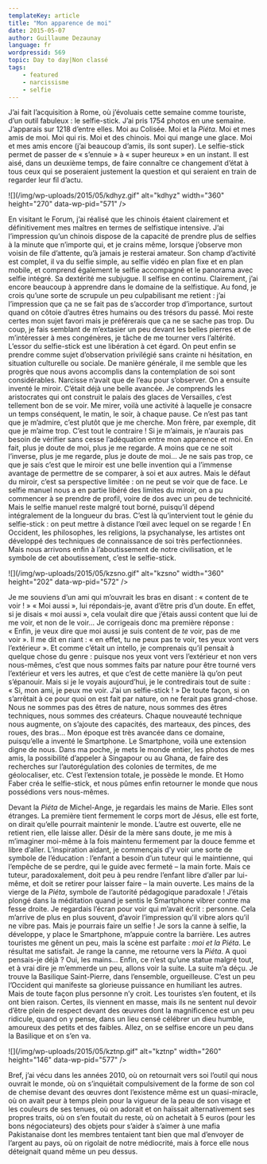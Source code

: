 ```yaml
---
templateKey: article
title: "Mon apparence de moi"
date: 2015-05-07
author: Guillaume Dezaunay
language: fr
wordpressid: 569
topic: Day to day|Non classé
tags:
    - featured
    - narcissisme
    - selfie
---
```


J’ai fait l’acquisition à Rome, où j’évoluais cette semaine comme touriste, d’un outil fabuleux : le selfie-stick. J’ai pris 1754 photos en une semaine. J’apparais sur 1218 d’entre elles. Moi au Colisée. Moi et la <em>Piéta</em>. Moi et mes amis de moi. Moi qui ris. Moi et des chinois. Moi qui mange une glace. Moi et mes amis encore (j’ai beaucoup d’amis, ils sont super). Le selfie-stick permet de passer de « s’ennuie » à « super heureux » en un instant. Il est aisé, dans un deuxième temps, de faire connaître ce changement d’état à tous ceux qui se poseraient justement la question et qui seraient en train de regarder leur fil d’actu.

![](/img/wp-uploads/2015/05/kdhyz.gif" alt="kdhyz" width="360" height="270" data-wp-pid="571" /></a>

En visitant le Forum, j’ai réalisé que les chinois étaient clairement et définitivement mes maîtres en termes de selfistique intensive. J’ai l’impression qu’un chinois dispose de la capacité de prendre plus de selfies à la minute que n’importe qui, et je crains même, lorsque j’observe mon voisin de file d’attente, qu’à jamais je resterai amateur. Son champ d’activité est complet, il va du selfie simple, au selfie vidéo en plan fixe et en plan mobile, et comprend également le selfie accompagné et le panorama avec selfie intégré. Sa dextérité me subjugue. Il selfise en continu. Clairement, j’ai encore beaucoup à apprendre dans le domaine de la selfistique. Au fond, je crois qu’une sorte de scrupule un peu culpabilisant me retient : j’ai l’impression que ça ne se fait pas de s’accorder trop d’importance, surtout quand on côtoie d’autres êtres humains ou des trésors du passé. Moi reste certes mon sujet favori mais je préférerais que ça ne se sache pas trop. Du coup, je fais semblant de m’extasier un peu devant les belles pierres et de m’intéresser à mes congénères, je tâche de me tourner vers l’altérité. L’essor du selfie-stick est une libération à cet égard. On peut enfin se prendre comme sujet d’observation privilégié sans crainte ni hésitation, en situation culturelle ou sociale. De manière générale, il me semble que les progrès que nous avons accomplis dans la contemplation de soi sont considérables. Narcisse n’avait que de l’eau pour s’observer. On a ensuite inventé le miroir. C’était déjà une belle avancée. Je comprends les aristocrates qui ont construit le palais des glaces de Versailles, c’est tellement bon de se voir. Me mirer, voilà une activité à laquelle je consacre un temps conséquent, le matin, le soir, à chaque pause. Ce n’est pas tant que je m’admire, c’est plutôt que je me cherche. Mon frère, par exemple, dit que je m’aime trop. C’est tout le contraire ! Si je m’aimais, je n’aurais pas besoin de vérifier sans cesse l’adéquation entre mon apparence et moi. En fait, plus je doute de moi, plus je me regarde. A moins que ce ne soit l’inverse, plus je me regarde, plus je doute de moi… Je ne sais pas trop, ce que je sais c’est que le miroir est une belle invention qui a l’immense avantage de permettre de se comparer, à soi et aux autres. Mais le défaut du miroir, c’est sa perspective limitée : on ne peut se voir que de face. Le selfie manuel nous a en partie libéré des limites du miroir, on a pu commencer à se prendre de profil, voire de dos avec un peu de technicité. Mais le selfie manuel reste malgré tout borné, puisqu’il dépend intégralement de la longueur du bras. C’est là qu’intervient tout le génie du selfie-stick : on peut mettre à distance l’œil avec lequel on se regarde ! En Occident, les philosophes, les religions, la psychanalyse, les artistes ont développé des techniques de connaissance de soi très perfectionnées. Mais nous arrivons enfin à l’aboutissement de notre civilisation, et le symbole de cet aboutissement, c’est le selfie-stick.

![](/img/wp-uploads/2015/05/kzsno.gif" alt="kzsno" width="360" height="202" data-wp-pid="572" /></a>

Je me souviens d’un ami qui m’ouvrait les bras en disant : « content de te voir ! » « Moi aussi », lui répondais-je, avant d’être pris d’un doute. En effet, si je disais « moi aussi », cela voulait dire que j’étais aussi content que lui de me voir, et non de le voir… Je corrigeais donc ma première réponse : « Enfin, je veux dire que moi aussi je suis content de <em>te</em> voir, pas de me voir ». Il me dit en riant : « en effet, tu ne peux pas te voir, tes yeux vont vers l’extérieur ». Et comme c’était un intello, je comprenais qu’il pensait à quelque chose du genre : puisque nos yeux vont vers l’extérieur et non vers nous-mêmes, c’est que nous sommes faits par nature pour être tourné vers l’extérieur et vers les autres, et que c’est de cette manière là qu’on peut s’épanouir. Mais si je le voyais aujourd’hui, je le contredirais tout de suite : « Si, mon ami, je peux me voir. J’ai un selfie-stick ! » De toute façon, si on s’arrêtait à ce pour quoi on est fait par nature, on ne ferait pas grand-chose. Nous ne sommes pas des êtres de nature, nous sommes des êtres techniques, nous sommes des créateurs. Chaque nouveauté technique nous augmente, on s’ajoute des capacités, des marteaux, des pinces, des roues, des bras… Mon époque est très avancée dans ce domaine, puisqu’elle a inventé le Smartphone. Le Smartphone, voilà une extension digne de nous. Dans ma poche, je mets le monde entier, les photos de mes amis, la possibilité d’appeler à Singapour ou au Ghana, de faire des recherches sur l’autorégulation des colonies de termites, de me géolocaliser, etc. C’est l’extension totale, je possède le monde. Et Homo Faber créa le selfie-stick, et nous pûmes enfin retourner le monde que nous possédions vers nous-mêmes.

Devant la <em>Piéta</em> de Michel-Ange, je regardais les mains de Marie. Elles sont étranges. La première tient fermement le corps mort de Jésus, elle est forte, on dirait qu’elle pourrait maintenir le monde. L’autre est ouverte, elle ne retient rien, elle laisse aller. Désir de la mère sans doute, je me mis à m’imaginer moi-même à la fois maintenu fermement par la douce femme et libre d’aller. L’inspiration aidant, je commençais d’y voir une sorte de symbole de l’éducation : l’enfant a besoin d’un tuteur qui le maintienne, qui l’empêche de se perdre, qui le guide avec fermeté – la main forte. Mais ce tuteur, paradoxalement, doit peu à peu rendre l’enfant libre d’aller par lui-même, et doit se retirer pour laisser faire – la main ouverte. Les mains de la vierge de la <em>Piéta</em>, symbole de l’autorité pédagogique paradoxale ! J’étais plongé dans la méditation quand je sentis le Smartphone vibrer contre ma fesse droite. Je regardais l’écran pour voir qui m’avait écrit : personne. Cela m’arrive de plus en plus souvent, d’avoir l’impression qu’il vibre alors qu’il ne vibre pas. Mais je pourrais faire un selfie ! Je sors la canne à selfie, la développe, y place le Smartphone, m’appuie contre la barrière. Les autres touristes me gênent un peu, mais la scène est parfaite : <em>moi et la Piéta</em>. Le résultat me satisfait. Je range la canne, me retourne vers la <em>Piéta</em>. A quoi pensais-je déjà ? Oui, les mains… Enfin, ce n’est qu’une statue malgré tout, et à vrai dire je m’emmerde un peu, allons voir la suite. La suite m’a déçu. Je trouve la Basilique Saint-Pierre, dans l’ensemble, orgueilleuse. C’est un peu l’Occident qui manifeste sa glorieuse puissance en humiliant les autres. Mais de toute façon plus personne n’y croit. Les touristes s’en foutent, et ils ont bien raison. Certes, ils viennent en masse, mais ils ne sentent nul devoir d’être plein de respect devant des œuvres dont la magnificence est un peu ridicule, quand on y pense, dans un lieu censé célébrer un dieu humble, amoureux des petits et des faibles. Allez, on se selfise encore un peu dans la Basilique et on s’en va.

![](/img/wp-uploads/2015/05/kztnp.gif" alt="kztnp" width="260" height="146" data-wp-pid="577" /></a>

Bref, j’ai vécu dans les années 2010, où on retournait vers soi l’outil qui nous ouvrait le monde, où on s’inquiétait compulsivement de la forme de son col de chemise devant des œuvres dont l’existence même est un quasi-miracle, où on avait peur à temps plein pour la vigueur de la peau de son visage et les couleurs de ses tenues, où on adorait et on haïssait alternativement ses propres traits, où on s’en foutait du reste, où on achetait à 5 euros (pour les bons négociateurs) des objets pour s’aider à s’aimer à une mafia Pakistanaise dont les membres tentaient tant bien que mal d’envoyer de l’argent au pays, où on rigolait de notre médiocrité, mais à force elle nous déteignait quand même un peu dessus.

 

 

